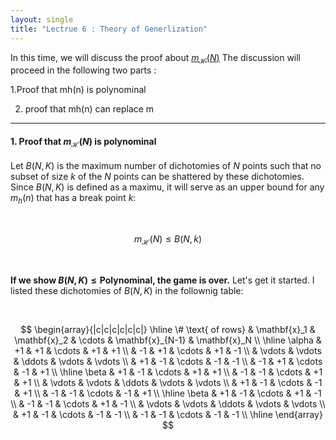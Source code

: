 ```yaml
---
layout: single
title: "Lectrue 6 : Theory of Generlization"
---
```


In this time, we will discuss the proof about [<u>$m_{\mathcal{H}}(N)$</u>](https://isopink.github.io/Effective-number-of-hypothesis/) The discussion will proceed in the following two parts :

1.Proof that mh(n) is polynominal

2. proof that mh(n) can replace m 


---

#### 1. Proof that $m_{\mathcal{H}}(N)$ is polynominal

Let $B(N,K)$ is the maximum number of dichotomies of $N$ points such that no subset of size $k$ of the $N$ points can be shattered by these dichotomies. Since $B(N,K)$ is defined as a maximu, it will serve as an upper bound for any $m_h(n)$ that has a break point $k$: 

<br>

$$
m_{\mathcal{H}}(N) \leq B(N, k)
$$

<br>

**If we show $B(N,K) \leq \text{Polynominal}$, the game is over.** Let's get it started. I listed these dichotomies of $B(N,K)$ in the follownig table: 

<br>

$$
\begin{array}{|c|c|c|c|c|c|}
\hline
\# \text{ of rows} & \mathbf{x}_1 & \mathbf{x}_2 & \cdots & \mathbf{x}_{N-1} & \mathbf{x}_N \\
\hline
\alpha & +1 & +1 & \cdots & +1 & +1 \\
       & -1 & +1 & \cdots & +1 & -1 \\
       & \vdots & \vdots & \ddots & \vdots & \vdots \\
       & +1 & -1 & \cdots & -1 & -1 \\
       & -1 & +1 & \cdots & -1 & +1 \\
\hline
\beta & +1 & -1 & \cdots & +1 & +1 \\
      & -1 & -1 & \cdots & +1 & +1 \\
      & \vdots & \vdots & \ddots & \vdots & \vdots \\
      & +1 & -1 & \cdots & -1 & +1 \\
      & -1 & -1 & \cdots & -1 & +1 \\
\hline
\beta & +1 & -1 & \cdots & +1 & -1 \\
      & -1 & -1 & \cdots & +1 & -1 \\
      & \vdots & \vdots & \ddots & \vdots & \vdots \\
      & +1 & -1 & \cdots & -1 & -1 \\
      & -1 & -1 & \cdots & -1 & -1 \\
\hline
\end{array}
$$

<br>




